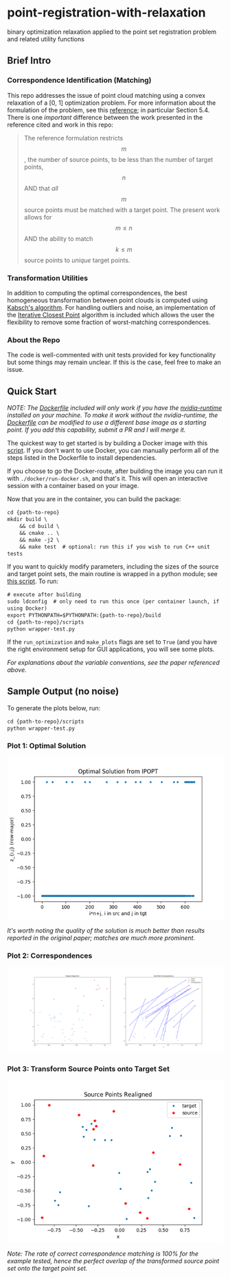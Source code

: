 # point-registration-with-relaxation
binary optimization relaxation applied to the point set registration problem and related utility functions

## Brief Intro
### Correspondence Identification (Matching)
This repo addresses the issue of point cloud matching using a convex relaxation of a \[0, 1\] optimization problem.  For more information about the formulation of the problem, see this [reference](http://citeseerx.ist.psu.edu/viewdoc/download?doi=10.1.1.140.910&rep=rep1&type=pdf); in particular Section 5.4.  There is one _important_ difference between the work presented in the reference cited and work in this repo:

> The reference formulation restricts $$m$$, the number of source points, to be less than the number of target points, $$n$$ AND that _all_ $$m$$ source points must be matched with a target point.  The present work allows for $$m \le n$$ AND the ability to match $$k \le m$$ source points to _unique_ target points.

### Transformation Utilities
In addition to computing the optimal correspondences, the best homogeneous transformation between point clouds is computed using [Kabsch's algorithm](https://en.wikipedia.org/wiki/Kabsch_algorithm).  For handling outliers and noise, an implementation of the [Iterative Closest Point](https://en.wikipedia.org/wiki/Iterative_closest_point) algorithm is included which allows the user the flexibility to remove some fraction of worst-matching correspondences.

### About the Repo
The code is well-commented with unit tests provided for key functionality but some things may remain unclear.  If this is the case, feel free to make an issue.

## Quick Start
_NOTE: The [Dockerfile](./docker/Dockerfile.nvidia) included will only work if you have the [nvidia-runtime](https://github.com/nvidia/nvidia-docker/wiki/Installation-(version-2.0)) installed on your machine.  To make it work without the nvidia-runtime, the [Dockerfile](./docker/Dockerfile.nvidia) can be modified to use a different base image as a starting point.  If you add this capability, submit a PR and I will merge it._

The quickest way to get started is by building a Docker image with this [script](./docker/build-docker.sh).  If you don't want to use Docker, you can manually perform all of the steps listed in the Dockerfile to install dependencies.

If you choose to go the Docker-route, after building the image you can run it with `./docker/run-docker.sh`, and that's it.  This will open an interactive session with a container based on your image.

Now that you are in the container, you can build the package:

```shell
cd {path-to-repo}
mkdir build \
    && cd build \
    && cmake .. \
    && make -j2 \
    && make test  # optional: run this if you wish to run C++ unit tests
```

If you want to quickly modify parameters, including the sizes of the source and target point sets, the main routine is wrapped in a python module; see [this script](./scripts/wrapper-test.py).  To run:

```shell
# execute after building
sudo ldconfig  # only need to run this once (per container launch, if using Docker)
export PYTHONPATH=$PYTHONPATH:{path-to-repo}/build
cd {path-to-repo}/scripts
python wrapper-test.py
```

If the `run_optimization` and `make_plots` flags are set to `True` (and you have the right environment setup for GUI applications, you will see some plots.

_For explanations about the variable conventions, see the paper referenced above._

## Sample Output (no noise)
To generate the plots below, run:

```shell
cd {path-to-repo}/scripts
python wrapper-test.py
```

### Plot 1:  Optimal Solution
![](./figures/solution-nonoise.png)

_It's worth noting the quality of the solution is much better than results reported in the original paper; matches are much more prominent._

### Plot 2: Correspondences
![](./figures/correspondences-nonoise.png)

### Plot 3: Transform Source Points onto Target Set
![](./figures/transformation-nonoise.png)

_Note: The rate of correct correspondence matching is 100% for the example tested, hence the perfect overlap of the transformed source point set onto the target point set._
